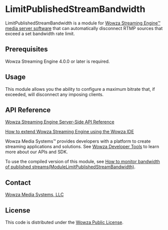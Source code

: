 # LimitPublishedStreamBandwidth
LimitPublishedStreamBandwidth is a module for [Wowza Streaming Engine™ media server software](https://www.wowza.com/products/streaming-engine) that can automatically disconnect RTMP sources that exceed a set bandwidth rate limit.

## Prerequisites

Wowza Streaming Engine 4.0.0 or later is required.

## Usage

This module allows you the ability to configure a maximum bitrate that, if exceeded, will disconnect any imposing clients.

## API Reference

[Wowza Streaming Engine Server-Side API Reference](https://www.wowza.com/resources/WowzaStreamingEngine_ServerSideAPI.pdf)

[How to extend Wowza Streaming Engine using the Wowza IDE](https://www.wowza.com/forums/content.php?759-How-to-extend-Wowza-Streaming-Engine-using-the-Wowza-IDE)

Wowza Media Systems™ provides developers with a platform to create streaming applications and solutions. See [Wowza Developer Tools](https://www.wowza.com/resources/developers) to learn more about our APIs and SDK.

To use the compiled version of this module, see [How to monitor bandwidth of published streams(ModuleLimitPublishedStreamBandwidth)](https://www.wowza.com/forums/content.php?231-How-to-monitor-bandwidth-of-published-streams-(ModuleLimitPublishedStreamBandwidth)).

## Contact

[Wowza Media Systems, LLC](https://www.wowza.com/contact)

## License

This code is distributed under the [Wowza Public License](https://github.com/WowzaMediaSystems/[jar-file-name]/blob/master/LICENSE.txt).
